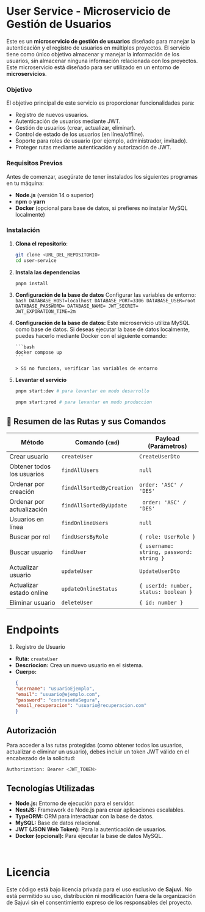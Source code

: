 # User Service - Microservicio de Gestión de Usuarios

Este es un **microservicio de gestión de usuarios** diseñado para manejar la autenticación y el registro de usuarios en múltiples proyectos. El servicio tiene como único objetivo almacenar y manejar la información de los usuarios, sin almacenar ninguna información relacionada con los proyectos. Este microservicio está diseñado para ser utilizado en un entorno de **microservicios**.

### Objetivo

El objetivo principal de este servicio es proporcionar funcionalidades para:

- Registro de nuevos usuarios.
- Autenticación de usuarios mediante JWT.
- Gestión de usuarios (crear, actualizar, eliminar).
- Control de estado de los usuarios (en línea/offline).
- Soporte para roles de usuario (por ejemplo, administrador, invitado).
- Proteger rutas mediante autenticación y autorización de JWT.

### Requisitos Previos

Antes de comenzar, asegúrate de tener instalados los siguientes programas en tu máquina:

- **Node.js** (versión 14 o superior)
- **npm** o **yarn**
- **Docker** (opcional para base de datos, si prefieres no instalar MySQL localmente)

### Instalación

1.  **Clona el repositorio**:

    ```bash
    git clone <URL_DEL_REPOSITORIO>
    cd user-service
    ```

2.  **Instala las dependencias**

    ```bash
    pnpm install
    ```

3.  **Configuración de la base de datos**
    Configurar las variables de entorno:
    `bash
    DATABASE_HOST=localhost
    DATABASE_PORT=3306
    DATABASE_USER=root
    DATABASE_PASSWORD=
    DATABASE_NAME=
    JWT_SECRET= 
    JWT_EXPIRATION_TIME=2m
    `

4.  **Configuración de la base de datos:**
    Este microservicio utiliza MySQL como base de datos. Si deseas ejecutar la base de datos localmente, puedes hacerlo mediante Docker con el siguiente comando:

        ```bash
        docker compose up
        ```

        > Si no funciona, verificar las variables de entorno

5.  **Levantar el servicio**
    ```bash
    pnpm start:dev # para levantar en modo desarrollo
    ```
    ```bash
    pnpm start:prod # para levantar en modo produccion
    ```

## 📌 **Resumen de las Rutas y sus Comandos**

| Método                     | Comando (`cmd`)           | Payload (Parámetros)                     |
| -------------------------- | ------------------------- | ---------------------------------------- |
| Crear usuario              | `createUser`              | `CreateUserDto`                          |
| Obtener todos los usuarios | `findAllUsers`            | `null`                                   |
| Ordenar por creación       | `findAllSortedByCreation` | `order: 'ASC' / 'DES'`                   |
| Ordenar por actualización  | `findAllSortedByUpdate`   | ` order: 'ASC' / 'DES'`                  |
| Usuarios en línea          | `findOnlineUsers`         | `null`                                   |
| Buscar por rol             | `findUsersByRole`         | `{ role: UserRole }`                     |
| Buscar usuario             | `findUser`                | `{ username: string, password: string }` |
| Actualizar usuario         | `updateUser`              | `UpdateUserDto`                          |
| Actualizar estado online   | `updateOnlineStatus`      | `{ userId: number, status: boolean }`    |
| Eliminar usuario           | `deleteUser`              | `{ id: number }`                         |

# Endpoints

1. Registro de Usuario

- **Ruta:** `createUser`
- **Descriocion:** Crea un nuevo usuario en el sistema.
- **Cuerpo:**
  ```json
  {
  "username": "usuarioEjemplo",
  "email": "usuario@ejemplo.com",
  "password": "contraseñaSegura",
  "email_recuperacion": "usuario@recuperacion.com"
  }
  ```

## Autorización
Para acceder a las rutas protegidas (como obtener todos los usuarios, actualizar o eliminar un usuario), debes incluir un token JWT válido en el encabezado de la solicitud:
```bash
Authorization: Bearer <JWT_TOKEN>
```

## Tecnologías Utilizadas

- **Node.js:** Entorno de ejecución para el servidor.
- **NestJS:** Framework de Node.js para crear aplicaciones escalables.
- **TypeORM:** ORM para interactuar con la base de datos.
- **MySQL:** Base de datos relacional.
- **JWT (JSON Web Token):** Para la autenticación de usuarios.
- **Docker (opcional):** Para ejecutar la base de datos MySQL.

<br>

# Licencia

Este código está bajo licencia privada para el uso exclusivo de **Sajuvi**. No está permitido su uso, distribución ni modificación fuera de la organización de Sajuvi sin el consentimiento expreso de los responsables del proyecto.
